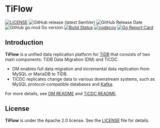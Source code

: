 # TiFlow

[![LICENSE](https://img.shields.io/github/license/pingcap/tiflow.svg)](https://github.com/pingcap/tiflow/blob/master/LICENSE)
![GitHub release (latest SemVer)](https://img.shields.io/github/v/release/pingcap/tiflow)
![GitHub Release Date](https://img.shields.io/github/release-date/pingcap/tiflow)
![GitHub go.mod Go version](https://img.shields.io/github/go-mod/go-version/pingcap/tiflow)
[![Build Status](https://github.com/pingcap/tiflow/actions/workflows/check_and_build.yaml/badge.svg?branch=master)](https://github.com/pingcap/tiflow/actions/workflows/check_and_build.yaml?query=event%3Apush+branch%3Amaster)
[![codecov](https://codecov.io/gh/pingcap/tiflow/branch/master/graph/badge.svg)](https://codecov.io/gh/pingcap/tiflow)
[![Go Report Card](https://goreportcard.com/badge/github.com/pingcap/tiflow)](https://goreportcard.com/report/github.com/pingcap/tiflow)

## Introduction

**TiFlow** is a unified data replication platform for [TiDB](https://docs.pingcap.com/tidb/stable) that consists of two main components: TiDB Data Migration (DM) and TiCDC.

* DM enables full data migration and incremental data replication from MySQL or MariaDB to TiDB.
* TiCDC replicates change data to various downstream systems, such as MySQL protocol-compatible databases and [Kafka](https://kafka.apache.org/).

For more details, see [DM README](./README_DM.md) and [TiCDC README](./README_TiCDC.md).

## License

**TiFlow** is under the Apache 2.0 license. See the [LICENSE](./LICENSE) file for details.

<!-- VERSION_PLACEHOLDER: v8.5.4 -->